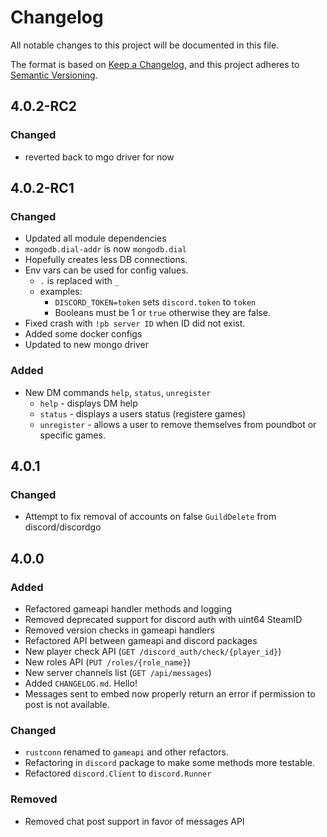 # Changelog

All notable changes to this project will be documented in this file.

The format is based on [Keep a Changelog](https://keepachangelog.com/en/1.0.0/),
and this project adheres to [Semantic Versioning](https://semver.org/spec/v2.0.0.html).

## 4.0.2-RC2

### Changed
- reverted back to mgo driver for now

## 4.0.2-RC1

### Changed

- Updated all module dependencies
- `mongodb.dial-addr` is now `mongodb.dial`
- Hopefully creates less DB connections.
- Env vars can be used for config values.
  - `.` is replaced with `_`
  - examples:
    - `DISCORD_TOKEN=token` sets `discord.token` to `token`
    - Booleans must be 1 or `true` otherwise they are false.
- Fixed crash with `!pb server ID` when ID did not exist.
- Added some docker configs
- Updated to new mongo driver

### Added

- New DM commands `help`, `status`, `unregister`
  - `help` - displays DM help
  - `status` - displays a users status (registere games)
  - `unregister` - allows a user to remove themselves from poundbot or specific games.

## 4.0.1

### Changed

- Attempt to fix removal of accounts on false `GuildDelete` from discord/discordgo

## 4.0.0

### Added

- Refactored gameapi handler methods and logging
- Removed deprecated support for discord auth with uint64 SteamID
- Removed version checks in gameapi handlers
- Refactored API between gameapi and discord packages
- New player check API (`GET /discord_auth/check/{player_id}`)
- New roles API (`PUT /roles/{role_name}`)
- New server channels list (`GET /api/messages`)
- Added `CHANGELOG.md`. Hello!
- Messages sent to embed now properly return an error if permission to post is not available.

### Changed

- `rustconn` renamed to `gameapi` and other refactors.
- Refactoring in `discord` package to make some methods more testable.
- Refactored `discord.Client` to `discord.Runner`

### Removed

- Removed chat post support in favor of messages API
